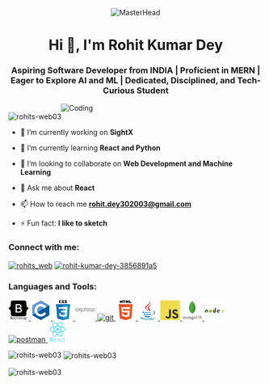 <p align="center">
  <img src="https://i.pinimg.com/originals/0c/01/a7/0c01a73fc25f935e241bb25bc8950141.gif" alt="MasterHead" width="800" height="350">
</p>
<h1 align="center">Hi 👋, I'm Rohit Kumar Dey</h1>
<h3 align="center"> Aspiring Software Developer from INDIA | Proficient in MERN | Eager to Explore AI and ML | Dedicated, Disciplined, and Tech-Curious Student</h3>
<img align="right" alt="Coding" width="400" src="https://i.pinimg.com/originals/cd/59/d6/cd59d626dc86397fe45080e6e9c7027d.gif">


<p align="left"> <img src="https://komarev.com/ghpvc/?username=rohits-web03&label=Profile%20views&color=0e75b6&style=flat" alt="rohits-web03" /> </p>

- 🔭 I’m currently working on **SightX**

- 🌱 I’m currently learning **React and Python**

- 👯 I’m looking to collaborate on **Web Development and Machine Learning**

- 💬 Ask me about **React**

- 📫 How to reach me **rohit.dey302003@gmail.com**

- ⚡ Fun fact: **I like to sketch**

<h3 align="left">Connect with me:</h3>
<p align="left">
<a href="https://twitter.com/rohits_web" target="blank"><img align="center" src="https://raw.githubusercontent.com/rahuldkjain/github-profile-readme-generator/master/src/images/icons/Social/twitter.svg" alt="rohits_web" height="30" width="40" /></a>
<a href="https://linkedin.com/in/rohit-kumar-dey-3856891a5" target="blank"><img align="center" src="https://raw.githubusercontent.com/rahuldkjain/github-profile-readme-generator/master/src/images/icons/Social/linked-in-alt.svg" alt="rohit-kumar-dey-3856891a5" height="30" width="40" /></a>
</p>

<h3 align="left">Languages and Tools:</h3>
<p align="left"> <a href="https://getbootstrap.com" target="_blank" rel="noreferrer"> <img src="https://raw.githubusercontent.com/devicons/devicon/master/icons/bootstrap/bootstrap-plain-wordmark.svg" alt="bootstrap" width="40" height="40"/> </a> <a href="https://www.cprogramming.com/" target="_blank" rel="noreferrer"> <img src="https://raw.githubusercontent.com/devicons/devicon/master/icons/c/c-original.svg" alt="c" width="40" height="40"/> </a> <a href="https://www.w3schools.com/css/" target="_blank" rel="noreferrer"> <img src="https://raw.githubusercontent.com/devicons/devicon/master/icons/css3/css3-original-wordmark.svg" alt="css3" width="40" height="40"/> </a> <a href="https://expressjs.com" target="_blank" rel="noreferrer"> <img src="https://raw.githubusercontent.com/devicons/devicon/master/icons/express/express-original-wordmark.svg" alt="express" width="40" height="40"/> </a> <a href="https://git-scm.com/" target="_blank" rel="noreferrer"> <img src="https://www.vectorlogo.zone/logos/git-scm/git-scm-icon.svg" alt="git" width="40" height="40"/> </a> <a href="https://www.w3.org/html/" target="_blank" rel="noreferrer"> <img src="https://raw.githubusercontent.com/devicons/devicon/master/icons/html5/html5-original-wordmark.svg" alt="html5" width="40" height="40"/> </a> <a href="https://www.java.com" target="_blank" rel="noreferrer"> <img src="https://raw.githubusercontent.com/devicons/devicon/master/icons/java/java-original.svg" alt="java" width="40" height="40"/> </a> <a href="https://developer.mozilla.org/en-US/docs/Web/JavaScript" target="_blank" rel="noreferrer"> <img src="https://raw.githubusercontent.com/devicons/devicon/master/icons/javascript/javascript-original.svg" alt="javascript" width="40" height="40"/> </a> <a href="https://www.mongodb.com/" target="_blank" rel="noreferrer"> <img src="https://raw.githubusercontent.com/devicons/devicon/master/icons/mongodb/mongodb-original-wordmark.svg" alt="mongodb" width="40" height="40"/> </a> <a href="https://nodejs.org" target="_blank" rel="noreferrer"> <img src="https://raw.githubusercontent.com/devicons/devicon/master/icons/nodejs/nodejs-original-wordmark.svg" alt="nodejs" width="40" height="40"/> </a> <a href="https://postman.com" target="_blank" rel="noreferrer"> <img src="https://www.vectorlogo.zone/logos/getpostman/getpostman-icon.svg" alt="postman" width="40" height="40"/> </a> <a href="https://reactjs.org/" target="_blank" rel="noreferrer"> <img src="https://raw.githubusercontent.com/devicons/devicon/master/icons/react/react-original-wordmark.svg" alt="react" width="40" height="40"/> </a> </p>

<p><img align="left" src="https://github-readme-stats.vercel.app/api/top-langs?username=rohits-web03&show_icons=true&locale=en&layout=compact" alt="rohits-web03" /></p>

<p>&nbsp;<img align="center" src="https://github-readme-stats.vercel.app/api?username=rohits-web03&show_icons=true&locale=en" alt="rohits-web03" /></p>

<p><img align="center" src="https://github-readme-streak-stats.herokuapp.com/?user=rohits-web03&" alt="rohits-web03" /></p>
